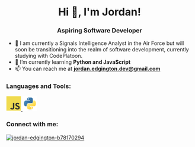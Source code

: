 <h1 align="center">Hi 👋, I'm Jordan!</h1>
<h3 align="center">Aspiring Software Developer</h3>

- 📡  I am currently a Signals Intelligence Analyst in the Air Force but will soon be transitioning into the realm of software development, currently studying with CodePlatoon.
- 🌱  I’m currently learning **Python and JavaScript**
- 📫  You can reach me at **jordan.edgington.dev@gmail.com**

<h3 align="left">Languages and Tools:</h3>
<p align="left"> <a href="https://developer.mozilla.org/en-US/docs/Web/JavaScript" target="_blank" rel="noreferrer"> <img src="https://raw.githubusercontent.com/devicons/devicon/master/icons/javascript/javascript-original.svg" alt="javascript" width="40" height="40"/> </a> <a href="https://www.python.org" target="_blank" rel="noreferrer"> <img src="https://raw.githubusercontent.com/devicons/devicon/master/icons/python/python-original.svg" alt="python" width="40" height="40"/> </a> </p>

<h3 align="left">Connect with me:</h3>
<p align="left">
<a href="https://linkedin.com/in/jordan-edgington-b78170294" target="blank"><img align="center" src="https://raw.githubusercontent.com/rahuldkjain/github-profile-readme-generator/master/src/images/icons/Social/linked-in-alt.svg" alt="jordan-edgington-b78170294" height="30" width="40" /></a>
</p>

<!---
Jordan-Edgington/Jordan-Edgington is a ✨ special ✨ repository because its `README.md` (this file) appears on your GitHub profile.
You can click the Preview link to take a look at your changes.
--->
